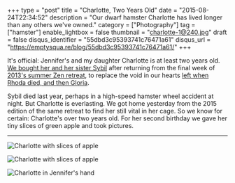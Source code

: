 +++
type = "post"
title = "Charlotte, Two Years Old"
date = "2015-08-24T22:34:52"
description = "Our dwarf hamster Charlotte has lived longer than any others we've owned."
category = ["Photography"]
tag = ["hamster"]
enable_lightbox = false
thumbnail = "charlotte-1@240.jpg"
draft = false
disqus_identifier = "55dbd3c95393741c76471a61"
disqus_url = "https://emptysqua.re/blog/55dbd3c95393741c76471a61/"
+++

<p>It's official: Jennifer's and my daughter Charlotte is at least two years old. <a href="/introducing-charlotte-and-sybil/">We bought her and her sister Sybil</a> after returning from the final week of <a href="/tendo-and-kaku/">2013's summer Zen retreat</a>, to replace the void in our hearts <a href="/good-night-sweet-hamster/">left when Rhoda died, and then Gloria</a>.</p>
<p>Sybil died last year, perhaps in a high-speed hamster wheel accident at night. But Charlotte is everlasting. We got home yesterday from the 2015 edition of the same retreat to find her still vital in her cage. So we know for certain: Charlotte's over two years old. For her second birthday we gave her tiny slices of green apple and took pictures.</p>
<hr />
<p><img style="display:block; margin-left:auto; margin-right:auto;" src="charlotte-1.jpg" alt="Charlotte with slices of apple" title="Charlotte with slices of apple" /></p>
<p><img style="display:block; margin-left:auto; margin-right:auto;" src="charlotte-2.jpg" alt="Charlotte with slices of apple" title="Charlotte with slices of apple" /></p>
<p><img style="display:block; margin-left:auto; margin-right:auto;" src="charlotte-3.jpg" alt="Charlotte in Jennifer's hand" title="Charlotte in Jennifer's hand" /></p>
